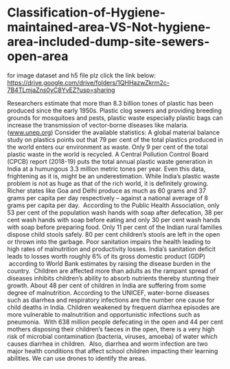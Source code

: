 # Classification-of-Hygiene-maintained-area-VS-Not-hygiene-area-included-dump-site-sewers-open-area
for image dataset and h5 file plz click the link below: 
https://drive.google.com/drive/folders/1QHHazwZkrm2c-7B4TLmjaZns0yC8YvEZ?usp=sharing

Researchers estimate that more than 8.3 billion tones of plastic has been produced since the early 1950s. 
Plastic clog sewers and providing breeding grounds for mosquitoes and pests, plastic waste especially plastic bags  can increase the transmission of vector-borne diseases like malaria. (www.unep.org)
Consider the available statistics: A global material balance study on plastics points out that 79 per cent of the total plastics produced in the world enters our environment as waste. Only 9 per cent of the total plastic waste in the world is recycled. A Central Pollution Control Board (CPCB) report (2018-19) puts the total annual plastic waste generation in India at a humungous 3.3 million metric tones per year. Even this data, frightening as it is, might be an underestimation. While India’s plastic waste problem is not as huge as that of the rich world, it is definitely growing. Richer states like Goa and Delhi produce as much as 60 grams and 37 grams per capita per day respectively – against a national average of 8 grams per capita per day. 
According to the Public Health Association, only 53 per cent of the population wash hands with soap after defecation, 38 per cent wash hands with soap before eating and only 30 per cent wash hands with soap before preparing food. Only 11 per cent of the Indian rural families dispose child stools safely. 80 per cent children’s stools are left in the open or thrown into the garbage.
Poor sanitation impairs the health leading to high rates of malnutrition and productivity losses. India’s sanitation deficit leads to losses worth roughly 6% of its gross domestic product (GDP)  according to World Bank estimates by raising the disease burden in the country.  Children are affected more than adults as the rampant spread of diseases inhibits children’s ability to absorb nutrients thereby stunting their growth. About 48 per cent of children in India are suffering from some degree of malnutrition. According to the UNICEF, water-borne diseases such as diarrhea and respiratory infections are the number one cause for child deaths in India. Children weakened by frequent diarrhea episodes are more vulnerable to malnutrition and opportunistic infections such as pneumonia.  With 638 million people defecating in the open and 44 per cent mothers disposing their children’s faeces in the open, there is a very high risk of microbial contamination (bacteria, viruses, amoeba) of water which causes diarrhea in children.  Also, diarrhea and worm infection are two major health conditions that affect school children impacting their learning abilities. We can use drones to identify the areas.
